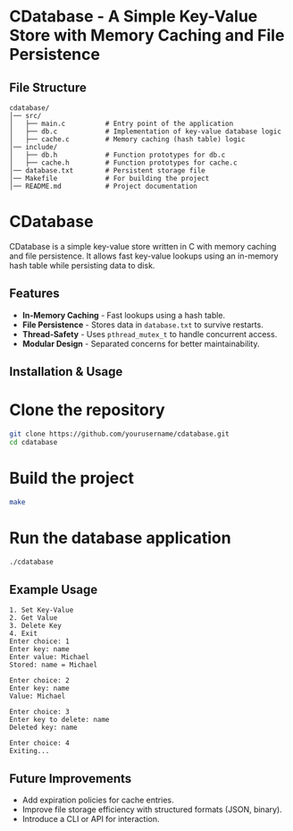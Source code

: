 # CDatabase - A Simple Key-Value Store with Memory Caching and File Persistence

## File Structure
```
cdatabase/
│── src/
│   ├── main.c          # Entry point of the application
│   ├── db.c            # Implementation of key-value database logic
│   ├── cache.c         # Memory caching (hash table) logic
│── include/
│   ├── db.h            # Function prototypes for db.c
│   ├── cache.h         # Function prototypes for cache.c
│── database.txt        # Persistent storage file
│── Makefile            # For building the project
│── README.md           # Project documentation
```



# CDatabase

CDatabase is a simple key-value store written in C with memory caching and file persistence. It allows fast key-value lookups using an in-memory hash table while persisting data to disk.

## Features
* **In-Memory Caching** - Fast lookups using a hash table.
* **File Persistence** - Stores data in `database.txt` to survive restarts.
* **Thread-Safety** - Uses `pthread_mutex_t` to handle concurrent access.
* **Modular Design** - Separated concerns for better maintainability.

## Installation & Usage

# Clone the repository
```sh
git clone https://github.com/yourusername/cdatabase.git
cd cdatabase
```

# Build the project
```sh
make
```

# Run the database application
```sh
./cdatabase
```

## Example Usage
```
1. Set Key-Value
2. Get Value
3. Delete Key
4. Exit
Enter choice: 1
Enter key: name
Enter value: Michael
Stored: name = Michael

Enter choice: 2
Enter key: name
Value: Michael

Enter choice: 3
Enter key to delete: name
Deleted key: name

Enter choice: 4
Exiting...
```

## Future Improvements
- Add expiration policies for cache entries.
- Improve file storage efficiency with structured formats (JSON, binary).
- Introduce a CLI or API for interaction.

